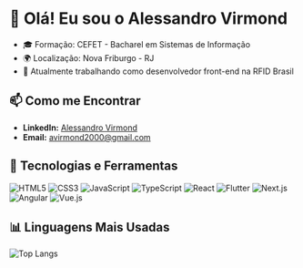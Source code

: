 # 👋 Olá! Eu sou o Alessandro Virmond

- 🎓 Formação: CEFET - Bacharel em Sistemas de Informação
- 🌍 Localização: Nova Friburgo - RJ
- 💼 Atualmente trabalhando como desenvolvedor front-end na RFID Brasil


## 📫 Como me Encontrar

- **LinkedIn:** [Alessandro Virmond](https://www.linkedin.com/in/alessandrovirmond/)
- **Email:** avirmond2000@gmail.com


## 🚀 Tecnologias e Ferramentas

<p align="left">
<img src="https://img.shields.io/badge/HTML5-%23E34F26.svg?&style=for-the-badge&logo=html5&logoColor=white" alt="HTML5"/>
  <img src="https://img.shields.io/badge/CSS3-%231572B6.svg?&style=for-the-badge&logo=css3&logoColor=white" alt="CSS3"/>
  <img src="https://img.shields.io/badge/JavaScript-%23F7DF1E.svg?&style=for-the-badge&logo=javascript&logoColor=black" alt="JavaScript"/>
<img src="https://img.shields.io/badge/TypeScript-%23007ACC.svg?&style=for-the-badge&logo=typescript&logoColor=white" alt="TypeScript"/>
<img src="https://img.shields.io/badge/React-%2361DAFB.svg?&style=for-the-badge&logo=react&logoColor=black" alt="React"/>
<img src="https://img.shields.io/badge/Flutter-%2302569B.svg?&style=for-the-badge&logo=flutter&logoColor=white" alt="Flutter"/>
<img src="https://img.shields.io/badge/Next.js-%23000000.svg?&style=for-the-badge&logo=next-dot-js&logoColor=white" alt="Next.js"/>
<img src="https://img.shields.io/badge/Angular-%23DD0031.svg?&style=for-the-badge&logo=angular&logoColor=white" alt="Angular"/>
<img src="https://img.shields.io/badge/Vue.js-%234FC08D.svg?&style=for-the-badge&logo=vue-dot-js&logoColor=white" alt="Vue.js"/>

</p>

## 📊 Linguagens Mais Usadas

![Top Langs](https://github-readme-stats.vercel.app/api/top-langs/?username=alessandrovirmond&&show_icons=true&icon_color=ffff80&text_color=d963bb&title_color=bd93fa&layout=compact&bg_color=373a5)


